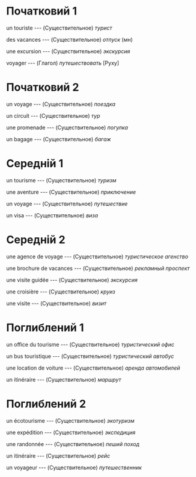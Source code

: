 # Початковий 1

un touriste --- (Существительное)
*турист*



des vacances --- (Существительное)
*отпуск* (мн)



une excursion --- (Существительное)
*экскурсия*



voyager --- (Глагол)
*путешествовать* [Руху]



# Початковий 2

un voyage --- (Существительное)
*поездка*



un circuit --- (Существительное)
*тур*



une promenade --- (Существительное)
*погулка*



un bagage --- (Существительное)
*багаж*



# Середній 1

un tourisme --- (Существительное)
*туризм*



une aventure --- (Существительное)
*приключение*



un voyage --- (Существительное)
*путешествие*



un visa --- (Существительное)
*виза*



# Середній 2

une agence de voyage --- (Существительное)
*туристическое агенство*



une brochure de vacances --- (Существительное)
*рекламный проспект*



une visite guidée --- (Существительное)
*экскурсия*



une croisière --- (Существительное)
*круиз*



une visite --- (Существительное)
*визит*



# Поглиблений 1

un office du tourisme --- (Существительное)
*туристический офис*



un bus touristique --- (Существительное)
*туристический автобус*



une location de voiture --- (Существительное)
*аренда автомобилей*



un itinéraire --- (Существительное)
*маршрут*



# Поглиблений 2

un écotourisme --- (Существительное)
*экотуризм*



une expédition --- (Существительное)
*экспедиция*



une randonnée --- (Существительное)
*пеший поход*



un itinéraire --- (Существительное)
*рейс*



un voyageur --- (Существительное)
*путешественник*